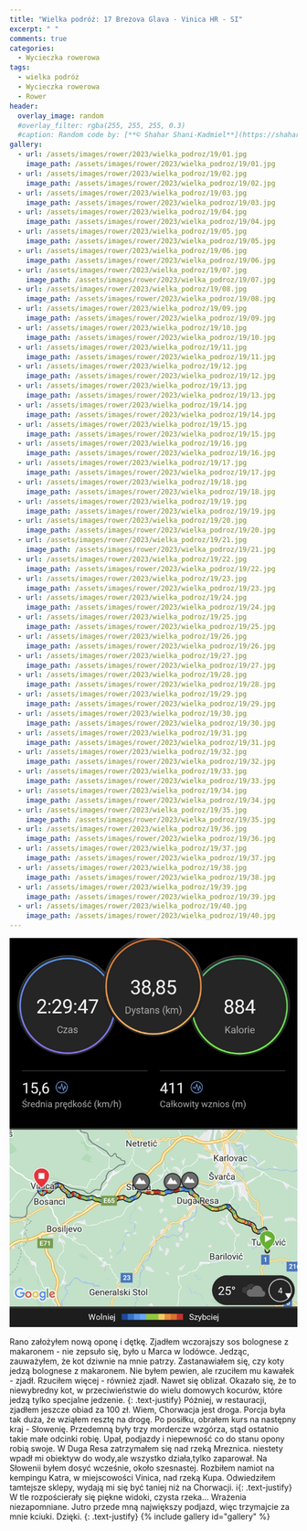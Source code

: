 ```yaml
---
title: "Wielka podróż: 17 Brezova Glava - Vinica HR - SI"
excerpt: " "
comments: true
categories:
  - Wycieczka rowerowa
tags:
  - wielka podróż
  - Wycieczka rowerowa
  - Rower
header:
  overlay_image: random
  #overlay_filter: rgba(255, 255, 255, 0.3)
  #caption: Random code by: [**© Shahar Shani-Kadmiel**](https://shaharkadmiel.github.io)"
gallery:
  - url: /assets/images/rower/2023/wielka_podroz/19/01.jpg
    image_path: /assets/images/rower/2023/wielka_podroz/19/01.jpg
  - url: /assets/images/rower/2023/wielka_podroz/19/02.jpg
    image_path: /assets/images/rower/2023/wielka_podroz/19/02.jpg
  - url: /assets/images/rower/2023/wielka_podroz/19/03.jpg
    image_path: /assets/images/rower/2023/wielka_podroz/19/03.jpg
  - url: /assets/images/rower/2023/wielka_podroz/19/04.jpg
    image_path: /assets/images/rower/2023/wielka_podroz/19/04.jpg
  - url: /assets/images/rower/2023/wielka_podroz/19/05.jpg
    image_path: /assets/images/rower/2023/wielka_podroz/19/05.jpg
  - url: /assets/images/rower/2023/wielka_podroz/19/06.jpg
    image_path: /assets/images/rower/2023/wielka_podroz/19/06.jpg
  - url: /assets/images/rower/2023/wielka_podroz/19/07.jpg
    image_path: /assets/images/rower/2023/wielka_podroz/19/07.jpg
  - url: /assets/images/rower/2023/wielka_podroz/19/08.jpg
    image_path: /assets/images/rower/2023/wielka_podroz/19/08.jpg
  - url: /assets/images/rower/2023/wielka_podroz/19/09.jpg
    image_path: /assets/images/rower/2023/wielka_podroz/19/09.jpg
  - url: /assets/images/rower/2023/wielka_podroz/19/10.jpg
    image_path: /assets/images/rower/2023/wielka_podroz/19/10.jpg
  - url: /assets/images/rower/2023/wielka_podroz/19/11.jpg
    image_path: /assets/images/rower/2023/wielka_podroz/19/11.jpg
  - url: /assets/images/rower/2023/wielka_podroz/19/12.jpg
    image_path: /assets/images/rower/2023/wielka_podroz/19/12.jpg
  - url: /assets/images/rower/2023/wielka_podroz/19/13.jpg
    image_path: /assets/images/rower/2023/wielka_podroz/19/13.jpg
  - url: /assets/images/rower/2023/wielka_podroz/19/14.jpg
    image_path: /assets/images/rower/2023/wielka_podroz/19/14.jpg
  - url: /assets/images/rower/2023/wielka_podroz/19/15.jpg
    image_path: /assets/images/rower/2023/wielka_podroz/19/15.jpg
  - url: /assets/images/rower/2023/wielka_podroz/19/16.jpg
    image_path: /assets/images/rower/2023/wielka_podroz/19/16.jpg
  - url: /assets/images/rower/2023/wielka_podroz/19/17.jpg
    image_path: /assets/images/rower/2023/wielka_podroz/19/17.jpg
  - url: /assets/images/rower/2023/wielka_podroz/19/18.jpg
    image_path: /assets/images/rower/2023/wielka_podroz/19/18.jpg
  - url: /assets/images/rower/2023/wielka_podroz/19/19.jpg
    image_path: /assets/images/rower/2023/wielka_podroz/19/19.jpg
  - url: /assets/images/rower/2023/wielka_podroz/19/20.jpg
    image_path: /assets/images/rower/2023/wielka_podroz/19/20.jpg
  - url: /assets/images/rower/2023/wielka_podroz/19/21.jpg
    image_path: /assets/images/rower/2023/wielka_podroz/19/21.jpg
  - url: /assets/images/rower/2023/wielka_podroz/19/22.jpg
    image_path: /assets/images/rower/2023/wielka_podroz/19/22.jpg
  - url: /assets/images/rower/2023/wielka_podroz/19/23.jpg
    image_path: /assets/images/rower/2023/wielka_podroz/19/23.jpg
  - url: /assets/images/rower/2023/wielka_podroz/19/24.jpg
    image_path: /assets/images/rower/2023/wielka_podroz/19/24.jpg
  - url: /assets/images/rower/2023/wielka_podroz/19/25.jpg
    image_path: /assets/images/rower/2023/wielka_podroz/19/25.jpg
  - url: /assets/images/rower/2023/wielka_podroz/19/26.jpg
    image_path: /assets/images/rower/2023/wielka_podroz/19/26.jpg
  - url: /assets/images/rower/2023/wielka_podroz/19/27.jpg
    image_path: /assets/images/rower/2023/wielka_podroz/19/27.jpg
  - url: /assets/images/rower/2023/wielka_podroz/19/28.jpg
    image_path: /assets/images/rower/2023/wielka_podroz/19/28.jpg
  - url: /assets/images/rower/2023/wielka_podroz/19/29.jpg
    image_path: /assets/images/rower/2023/wielka_podroz/19/29.jpg
  - url: /assets/images/rower/2023/wielka_podroz/19/30.jpg
    image_path: /assets/images/rower/2023/wielka_podroz/19/30.jpg
  - url: /assets/images/rower/2023/wielka_podroz/19/31.jpg
    image_path: /assets/images/rower/2023/wielka_podroz/19/31.jpg
  - url: /assets/images/rower/2023/wielka_podroz/19/32.jpg
    image_path: /assets/images/rower/2023/wielka_podroz/19/32.jpg
  - url: /assets/images/rower/2023/wielka_podroz/19/33.jpg
    image_path: /assets/images/rower/2023/wielka_podroz/19/33.jpg
  - url: /assets/images/rower/2023/wielka_podroz/19/34.jpg
    image_path: /assets/images/rower/2023/wielka_podroz/19/34.jpg
  - url: /assets/images/rower/2023/wielka_podroz/19/35.jpg
    image_path: /assets/images/rower/2023/wielka_podroz/19/35.jpg
  - url: /assets/images/rower/2023/wielka_podroz/19/36.jpg
    image_path: /assets/images/rower/2023/wielka_podroz/19/36.jpg
  - url: /assets/images/rower/2023/wielka_podroz/19/37.jpg
    image_path: /assets/images/rower/2023/wielka_podroz/19/37.jpg
  - url: /assets/images/rower/2023/wielka_podroz/19/38.jpg
    image_path: /assets/images/rower/2023/wielka_podroz/19/38.jpg
  - url: /assets/images/rower/2023/wielka_podroz/19/39.jpg
    image_path: /assets/images/rower/2023/wielka_podroz/19/39.jpg
  - url: /assets/images/rower/2023/wielka_podroz/19/40.jpg
    image_path: /assets/images/rower/2023/wielka_podroz/19/40.jpg
---
```

![mapka](/assets/images/rower/2023/wielka_podroz/19/mapka.png)

Rano założyłem nową oponę i dętkę. Zjadłem wczorajszy sos bolognese z makaronem - nie zepsuło się, było u Marca w lodówce. Jedząc, zauważyłem, że kot dziwnie na mnie patrzy. Zastanawiałem się, czy koty jedzą bolognese z makaronem. Nie byłem pewien, ale rzuciłem mu kawałek - zjadł. Rzuciłem więcej - również zjadł. Nawet się oblizał. Okazało się, że to niewybredny kot, w przeciwieństwie do wielu domowych kocurów, które jedzą tylko specjalne jedzenie.
{: .text-justify}
Później, w restauracji, zjadłem jeszcze obiad za 100 zł. Wiem, Chorwacja jest droga. Porcja była tak duża, że wziąłem resztę na drogę. Po posiłku, obrałem kurs na następny kraj - Słowenię. Przedemną były trzy mordercze wzgórza, stąd ostatnio takie małe odcinki robię. Upał, podjazdy i niepewność co do stanu opony robią swoje. W Duga Resa zatrzymałem się nad rzeką Mreznica. niestety wpadł mi obiektyw do wody,ale wszystko działa,tylko zaparował. Na Słowenii byłem dosyć wcześnie, około szesnastej. Rozbiłem namiot na kempingu Katra, w miejscowości Vinica, nad rzeką Kupa. Odwiedziłem tamtejsze sklepy, wydają mi się być taniej niż na Chorwacji.
i{: .text-justify}
W tle rozpościerały się piękne widoki, czysta rzeka... Wrażenia niezapomniane. Jutro przede mną największy podjazd, więc trzymajcie za mnie kciuki. Dzięki.
{: .text-justify}
{% include gallery id="gallery" %}
